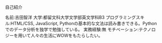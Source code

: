 自己紹介

名前:吉田智洋
大学:都留文科大学文学部英文学科B3
プログラミングスキル:HTML/CSS, JavaScript, Pythonの基本的な文法は読み書きできる。Pythonでのデータ分析を独学で勉強している。
実務経験:無
モチベーション:テクノロジーを用いて人々の生活にWOWをもたらしたい。
